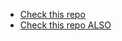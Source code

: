 * [Check this repo](https://github.com/dancer1325/terraform-tutorial-data-sources-vpc)
* [Check this repo ALSO](https://github.com/dancer1325/terraform-tutorial-data-sources-app)